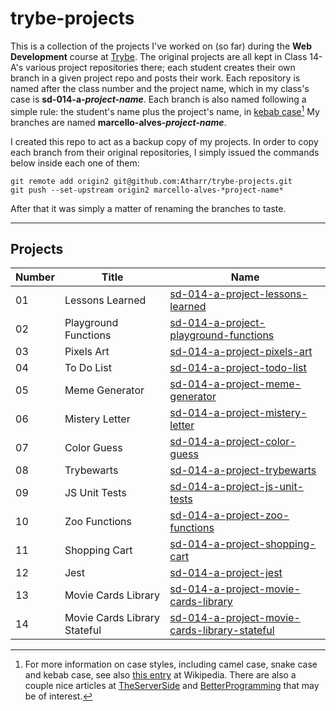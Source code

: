 # trybe-projects

This is a collection of the projects I've worked on (so far) during the **Web Development** course at [Trybe](https://github.com/tryber). The original projects are all kept in Class 14-A's various project repositories there; each student creates their own branch in a given project repo and posts their work. Each repository is named after the class number and the project name, which in my class's case is **sd-014-a-*project-name***. Each branch is also named following a simple rule: the student's name plus the project's name, in [kebab case](https://en.wiktionary.org/wiki/kebab_case)[^1] My branches are named **marcello-alves-*project-name***.

I created this repo to act as a backup copy of my projects. In order to copy each branch from their original repositories, I simply issued the commands below inside each one of them:
```
git remote add origin2 git@github.com:Atharr/trybe-projects.git
git push --set-upstream origin2 marcello-alves-*project-name*
```
After that it was simply a matter of renaming the branches to taste.

---

## Projects

| Number | Title | Name |
| ------ | ----- | ---- |
| 01 | Lessons Learned | [sd-014-a-project-lessons-learned](https://github.com/tryber/sd-014-a-project-lessons-learned) |
| 02 | Playground Functions | [sd-014-a-project-playground-functions](https://github.com/tryber/sd-014-a-project-playground-functions) |
| 03 | Pixels Art | [sd-014-a-project-pixels-art](https://github.com/tryber/sd-014-a-project-pixels-art) |
| 04 | To Do List | [sd-014-a-project-todo-list](https://github.com/tryber/sd-014-a-project-todo-list) |
| 05 | Meme Generator | [sd-014-a-project-meme-generator](https://github.com/tryber/sd-014-a-project-meme-generator) |
| 06 | Mistery Letter | [sd-014-a-project-mistery-letter](https://github.com/tryber/sd-014-a-project-mistery-letter) |
| 07 | Color Guess | [sd-014-a-project-color-guess](https://github.com/tryber/sd-014-a-project-color-guess) |
| 08 | Trybewarts | [sd-014-a-project-trybewarts](https://github.com/tryber/sd-014-a-project-trybewarts) |
| 09 | JS Unit Tests | [sd-014-a-project-js-unit-tests](https://github.com/tryber/sd-014-a-project-js-unit-tests) |
| 10 | Zoo Functions | [sd-014-a-project-zoo-functions](https://github.com/tryber/sd-014-a-project-zoo-functions) |
| 11 | Shopping Cart | [sd-014-a-project-shopping-cart](https://github.com/tryber/sd-014-a-project-shopping-cart) |
| 12 | Jest | [sd-014-a-project-jest](https://github.com/tryber/sd-014-a-project-jest) |
| 13 | Movie Cards Library | [sd-014-a-project-movie-cards-library](https://github.com/tryber/sd-014-a-project-movie-cards-library) |
| 14 | Movie Cards Library Stateful | [sd-014-a-project-movie-cards-library-stateful](https://github.com/tryber/sd-014-a-project-movie-cards-library-stateful) |


[^1]: For more information on case styles, including camel case, snake case and kebab case, see also [this entry](https://en.wikipedia.org/wiki/Letter_case#Special_case_styles) at Wikipedia. There are also a couple nice articles at [TheServerSide](https://www.theserverside.com/definition/Kebab-case) and [BetterProgramming](https://betterprogramming.pub/string-case-styles-camel-pascal-snake-and-kebab-case-981407998841) that may be of interest.
